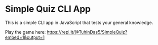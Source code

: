# Simple Quiz CLI App
This is a simple CLI app in JavaScript that tests your general knowledge.

Play the game here: https://repl.it/@TuhinDas5/SimpleQuiz?embed=1&output=1
